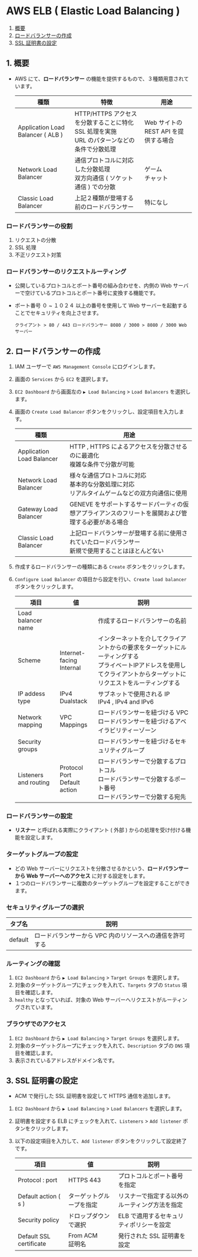 # AWS ELB ( Elastic Load Balancing )
1. [概要](#anchor1)
2. [ロードバランサーの作成](#anchor2)
3. [SSL 証明書の設定](#anchor3)

<a id="anchor1"></a>

## 1. 概要
 - AWS にて、**ロードバランサー** の機能を提供するもので、３種類用意されています。

    |種類|特徴|用途|
    |---|---|---|
    |Application Load Balancer ( ALB )|HTTP/HTTPS アクセスを分散することに特化<br>SSL 処理を実施<br>URL のパターンなどの条件で分散処理|Web サイトの REST API を提供する場合|
    |Network Load Balancer|通信プロトコルに対応した分散処理<br>双方向通信 ( ソケット通信 ) での分散|ゲーム<br>チャット|
    |Classic Load Balancer|上記２種類が登場する前のロードバランサー|特になし|

### ロードバランサーの役割
1. リクエストの分散
2. SSL 処理
3. 不正リクエスト対策

### ロードバランサーのリクエストルーティング
 - 公開しているプロトコルとポート番号の組み合わせを、内側の Web サーバーで空けているプロトコルとポート番号に変換する機能です。
 - ポート番号 ０ ~ １０２４ 以上の番号を使用して Web サーバーを起動することでセキュリティを向上させます。

    ```:処理
    クライアント > 80 / 443 ロードバランサー 8080 / 3000 > 8080 / 3000 Web サーバー
    ```

<a id="anchor2"></a>

## 2. ロードバランサーの作成
1. IAM ユーザーで ` AWS Management Console ` にログインします。
2. 画面の ` Services ` から ` EC2 ` を選択します。
3. ` EC2 Dashboard ` から画面左の ` ▶ Load Balancing ` > ` Load Balancers ` を選択します。
4. 画面の ` Create Load Balancer ` ボタンをクリックし、設定項目を入力します。

    |種類|用途|
    |---|---|
    |Application Load Balancer|HTTP , HTTPS によるアクセスを分散させるのに最適化<br>複雑な条件で分散が可能|
    |Network Load Balancer|様々な通信プロトコルに対応<br>基本的な分散処理に対応<br>リアルタイムゲームなどの双方向通信に使用|
    |Gateway Load Balancer|GENEVE をサポートするサードパーティの仮想アプライアンスのフリートを展開および管理する必要がある場合|
    |Classic Load Balancer|上記ロードバランサーが登場する前に使用されていたロードバランサー<br>新規で使用することはほとんどない|

5. 作成するロードバランサーの種類にある ` Create ` ボタンをクリックします。
6. ` Configure Load Balancer ` の項目から設定を行い、` Create load balancer ` ボタンをクリックします。

    |項目|値|説明|
    |---|---|---|
    |Load balancer name||作成するロードバランサーの名前|
    |Scheme|Internet-facing<br>Internal|インターネットを介してクライアントからの要求をターゲットにルーティングする<br>プライベートIPアドレスを使用してクライアントからターゲットにリクエストをルーティングする|
    |IP addess type|IPv4<br>Dualstack|サブネットで使用される IP<br>IPv4 , IPv4 and IPv6|
    |Network mapping|VPC<br>Mappings|ロードバランサーを紐づける VPC<br>ロードバランサーを紐づけるアベイラビリティーゾーン|
    |Security groups||ロードバランサーを紐づけるセキュリティグループ|
    |Listeners and routing|Protocol<br>Port<br>Default action|ロードバランサーで分散するプロトコル<br>ロードバランサーで分散するポート番号<br>ロードバランサーで分散する宛先|

### ロードバランサーの設定
 - **リスナー** と呼ばれる実際にクライアント ( 外部 ) からの処理を受け付ける機能を設定します。

### ターゲットグループの設定
 - どの Web サーバーにリクエストを分散させるかという、**ロードバランサーから Web サーバーへのアクセス** に対する設定をします。
 - １つのロードバランサーに複数のターゲットグループを設定することができます。

### セキュリティグループの選択

|タブ名|説明|
|---|---|
|default|ロードバランサーから VPC 内のリソースへの通信を許可する|

### ルーティングの確認
1. ` EC2 Dashboard ` から ` ▶ Load Balancing ` > ` Target Groups ` を選択します。
2. 対象のターゲットグループにチェックを入れて、` Targets ` タブの ` Status ` 項目を確認します。
3. ` healthy ` となっていれば、対象の Web サーバーへリクエストがルーティングされています。

### ブラウザでのアクセス
1. ` EC2 Dashboard ` から ` ▶ Load Balancing ` > ` Target Groups ` を選択します。
2. 対象のターゲットグループにチェックを入れて、` Description ` タブの ` DNS ` 項目を確認します。
3. 表示されているアドレスがドメイン名です。

<a id="anchor3"></a>

## 3. SSL 証明書の設定
 - ACM で発行した SSL 証明書を設定して HTTPS 通信を追加します。
1. ` EC2 Dashboard ` から ` ▶ Load Balancing ` > ` Load Balancers ` を選択します。
2. 証明書を設定する ELB にチェックを入れて、` Listeners ` > ` Add listener ` ボタンをクリックします。
3. 以下の設定項目を入力して、` Add listener ` ボタンをクリックして設定終了です。

    |項目|値|説明|
    |---|---|---|
    |Protocol : port|HTTPS 443|プロトコルとポート番号を指定|
    |Default action ( s )|ターゲットグループを指定|リスナーで指定する以外のルーティング方法を指定|
    |Security policy|ドロップダウンで選択|ELB で適用するセキュリティポリシーを設定|
    |Default SSL certificate|From ACM<br>証明名|発行された SSL 証明書を設定|
